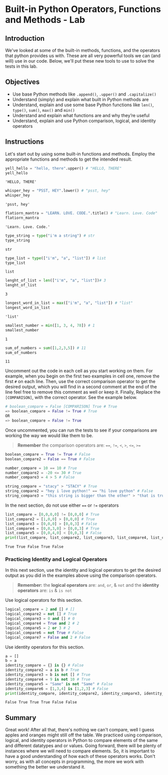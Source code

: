 
# Built-in Python Operators, Functions and Methods - Lab

## Introduction
We've looked at some of the built-in methods, functions, and the operators that python provides us with. These are all very powerful tools we can (and will) use in our code. Below, we'll put these new tools to use to solve the tests in this lab.

## Objectives
* Use base Python methods like `.append()`, `.upper()` and `.capitalize()`
* Understand (simply) and explain what built in Python methods are
* Understand, explain and use some base Python functions like `len()`, `type()`, `sum()`, `max()` and `min()`
* Understand and explain what functions are and why they’re useful
* Understand, explain and use Python comparison, logical, and identity operators

## Instructions

Let's start out by using some built-in functions and methods. Employ the appropriate functions and methods to get the intended result.


```python
yell_hello = "hello, there".upper() # "HELLO, THERE"
yell_hello
```




    'HELLO, THERE'




```python
whisper_hey = "PSST, HEY".lower() # "psst, hey"
whisper_hey
```




    'psst, hey'




```python
flatiorn_mantra = "LEARN. LOVE. CODE.".title() # "Learn. Love. Code"
flatiorn_mantra
```




    'Learn. Love. Code.'




```python
type_string = type("i'm a string") # str
type_string
```




    str




```python
type_list = type(["i'm", "a", "list"]) # list
type_list
```




    list




```python
lenght_of_list = len(["i'm", "a", "list"])# 3
lenght_of_list
```




    3




```python
longest_word_in_list = max(["i'm", "a", "list"]) # "list"
longest_word_in_list
```




    'list'




```python
smallest_number = min([1, 3, 4, 78]) # 1
smallest_number
```




    1




```python
sum_of_numbers = sum([1,2,3,5]) # 11
sum_of_numbers
```




    11



Uncomment out the code in each cell as you start working on them. For example, when you begin on the first two examples in cell one, remove the first `#` on each line. Then, use the correct comparison operator to get the desired output, which you will find in a second comment at the end of the line feel free to remove this comment as well or keep it. Finally, Replace the `[COMPARISON]`, with the correct operator. See the example below.

```python
# boolean_compare = False [COMPARISON] True # True 
=> boolean_compare = False != True # True
OR
=> boolean_compare = False != True
```

Once uncommented, you can run the tests to see if your comparisons are working the way we would like them to be.

> **Remember** the comparison operators are: `==`, `!=`, `<`, `>`, `<=`, `>=`


```python
boolean_compare = True != True # False
boolean_compare2 = False == True # False
```


```python
number_compare = 10 == 10 # True
number_compare2 = -20 <= 30 # True
number_compare3 = 4 > 5 # False
```


```python
string_compare = "stacy" > "STACY" # True
string_compare2 = "hey i love python!" == "hi love python" # False
string_compare3 = "this string is bigger than the other" > "that is true" # True
```

In the next section, do not use either `==` or `!=` operators


```python
list_compare = [0,0,0,0] != [0,0,0] # True
list_compare2 = [1,0,0] > [0,0,0] # True
list_compare3 = [0,0,0] > [0,0,3] # False
list_compare4 = [0,0,3,0] > [0,0,3] # True
list_compare5 = [0,0,4,0] < [0,0,3] # False
print(list_compare, list_compare2, list_compare3, list_compare4, list_compare5)
```

    True True False True False


### Practicing Identity and Logical Operators

In this next section, use the identity and logical operators to get the desired output as you did in the examples above using the comparison operators.

> **Remember:**
the **logical operators** are: `and`, `or`, & `not` and
the **identity operators** are: `is` & `is not`

Use logical operators for this section.


```python
logical_compare = 2 and [] # []
logical_compare2 = not [] # True
logical_compare3 = 0 and [] # 0
logical_compare4 = True and 2 # 2
logical_compare5 = 2 or 3 # 2
logical_compare6 = not True # False
logical_compare7 = False and 2 # False
```

Use identity operators for this section.


```python
a = []
b = a
identity_compare = {} is {} # False
identity_compare2 = a is b # True
identity_compare3 = b is not [] # True
identity_compare4 = 9 is not 10 # True
identity_compare5 = "Same" is not "Same" # False
identity_compare6 = [1,3,4] is [1,2,3] # False
print(identity_compare, identity_compare2, identity_compare3, identity_compare4, identity_compare5, identity_compare6)
```

    False True True True False False


## Summary
Great work! After all that, there's nothing we can't compare, well I guess apples and oranges might still off the table. We practiced using comparison, logical, and identity operators in Python to compare elements of the same and different datatypes and or values. Going forward, there will be plenty of instances where we will need to compare elements. So, it is important to have a good understanding of how each of these operators works. Don't worry, as with all concepts in programming, the more we work with something the better we understand it. 
